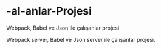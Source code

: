 # -al-anlar-Projesi
Webpack, Babel ve Json ile çalışanlar projesi

Webpack server, Babel ve Json server ile çalışanlar projesi. 
